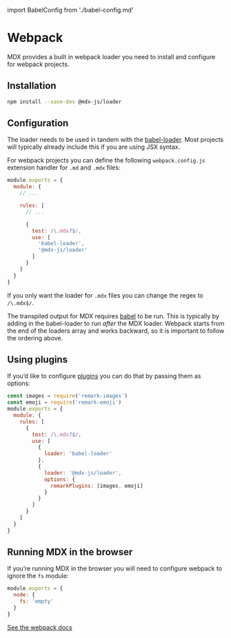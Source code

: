 import BabelConfig from './babel-config.md'

# Webpack

MDX provides a built in webpack loader you need to install and configure
for webpack projects.

## Installation

```sh
npm install --save-dev @mdx-js/loader
```

## Configuration

The loader needs to be used in tandem with the [babel-loader][].  Most projects will typically
already include this if you are using JSX syntax.

For webpack projects you can define the following `webpack.config.js` extension
handler for `.md` and `.mdx` files:

```js
module.exports = {
  module: {
    // ...

    rules: [
      // ...

      {
        test: /\.mdx?$/,
        use: [
          'babel-loader',
          '@mdx-js/loader'
        ]
      }
    ]
  }
}
```

If you only want the loader for `.mdx` files you can change the regex to `/\.mdx$/`.

The transpiled output for MDX requires [babel][] to be run.  This is typically
by adding in the babel-loader to run *after* the MDX loader.  Webpack starts
from the end of the loaders array and works backward, so it is important to
follow the ordering above.

## Using plugins

If you’d like to configure [plugins](/advanced/plugins) you can do that by
passing them as options:

```js
const images = require('remark-images')
const emoji = require('remark-emoji')
module.exports = {
  module: {
    rules: [
      {
        test: /\.mdx?$/,
        use: [
          {
            loader: 'babel-loader'
          },
          {
            loader: '@mdx-js/loader',
            options: {
              remarkPlugins: [images, emoji]
            }
          }
        ]
      }
    ]
  }
}
```

## Running MDX in the browser

If you’re running MDX in the browser you will need to configure webpack to ignore
the `fs` module:

```js
module.exports = {
  node: {
    fs: 'empty'
  }
}
```

[See the webpack docs](https://webpack.js.org/configuration/node/#other-node-core-libraries)

<BabelConfig />

[babel-loader]: https://webpack.js.org/loaders/babel-loader/

[babel]: https://babeljs.io
